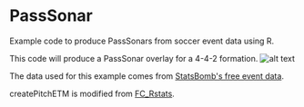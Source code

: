 # PassSonar
Example code to produce PassSonars from soccer event data using R.

This code will produce a PassSonar overlay for a 4-4-2 formation.
![alt text](https://github.com/etmckinley/PassSonar/blob/3a1ab24f07c6536f2049e5b003fbcac6ec83e141/North%20Carolina%20Courage%20PassSonar.png "North Carolina Courage PassSonar")

The data used for this example comes from [StatsBomb's free event data](https://github.com/statsbomb/StatsBombR).

createPitchETM is modified from [FC_Rstats](https://github.com/FCrSTATS/Visualisations/blob/master/3.CreateAPitch.md).
